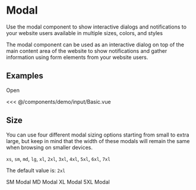 <script>
// let showModal = false

export default {
  data() {
    return {
      showModal: false,
      size1: false,
      size2: false,
      size3: false,
      size4: false,
    }
  },
}
</script>
# Modal 

Use the modal component to show interactive dialogs
and notifications to your website users
available in multiple sizes, colors, and styles

The modal component can be used as an interactive dialog
on top of the main content area of the website
to show notifications and gather information
using form elements from your website users.

## Examples

<DemoContainer>
  <v-button pill @click="showModal = true">Open</v-button>
  <Teleport to="body">
    <v-modal size="md" :show="showModal" title="Lorem ipsum" @onDismissed="showModal = false">
      <!-- <template #header>
        <div class="flex items-center text-lg"> {{ $t('language.language_selection') }} </div>
        <button @click="showModal = false" aria-label="close" type="button" class="text-gray-400 bg-transparent hover:bg-gray-200 hover:text-gray-900 rounded-lg text-sm p-1.5 ml-auto inline-flex items-center dark:hover:bg-gray-600 dark:hover:text-white">
        <svg class="w-5 h-5" fill="currentColor" viewBox="0 0 20 20" xmlns="http://www.w3.org/2000/svg">
            <path fill-rule="evenodd" d="M4.293 4.293a1 1 0 011.414 0L10 8.586l4.293-4.293a1 1 0 111.414 1.414L11.414 10l4.293 4.293a1 1 0 01-1.414 1.414L10 11.414l-4.293 4.293a1 1 0 01-1.414-1.414L8.586 10 4.293 5.707a1 1 0 010-1.414z" clip-rule="evenodd"></path>
        </svg>
        </button>
      </template> -->
      <template #body>
        <div class="grid grid-cols-1 lg:grid-cols-2 gap-6">
          Lorem ipsum
        </div>
      </template>
    </v-modal>
  </Teleport>  
</DemoContainer>

<<< @/components/demo/input/Basic.vue

## Size

You can use four different modal sizing options starting from small to extra large, but keep in mind that the width of these modals will remain the same when browsing on smaller devices.

`xs`, `sm`, `md`, `lg`, `xl`, `2xl`, `3xl`, `4xl`, `5xl`, `6xl`, `7xl`

The default value is: `2xl`

<DemoContainer>
  <v-button @click="size1 = true">SM Modal</v-button>
  <v-button @click="size2 = true">MD Modal</v-button>
  <v-button @click="size3 = true">XL Modal</v-button>
  <v-button @click="size4 = true">5XL Modal</v-button>
  <Teleport to="body">
    <v-modal size="sm" :show="size1" title="Lorem ipsum" @onDismissed="size1 = false">
    </v-modal>
  </Teleport>
   <Teleport to="body">
    <v-modal size="md" :show="size2" title="Lorem ipsum" @onDismissed="size2 = false">
    </v-modal>
  </Teleport>
   <Teleport to="body">
    <v-modal size="xl" :show="size3" title="Lorem ipsum" @onDismissed="size3 = false">
    </v-modal>
  </Teleport>
   <Teleport to="body">
    <v-modal size="5xl" :show="size4" title="Lorem ipsum" @onDismissed="size4 = false">
    </v-modal>
  </Teleport>
  
</DemoContainer>


